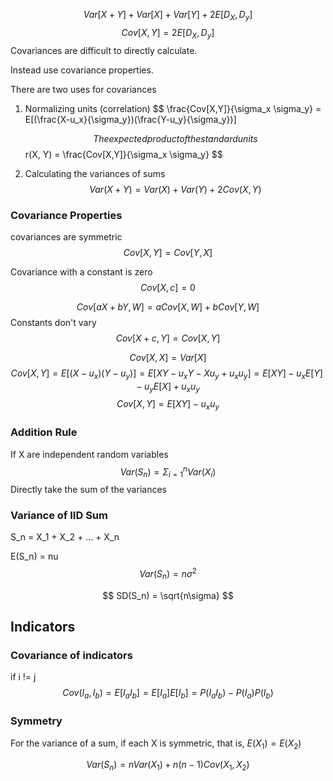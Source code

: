 
$$
Var[X+Y] + Var[X] + Var[Y] + 2E[D_X,D_y]
$$
$$
 Cov[X,Y] = 2E[D_X,D_y]
$$
Covariances are difficult to directly calculate.

Instead use covariance properties.

There are two uses for covariances
1. Normalizing units (correlation)
	$$
	\frac{Cov[X,Y]}{\sigma_x \sigma_y} = E[(\frac{X-u_x}{\sigma_y})(\frac{Y-u_y}{\sigma_y})]
		
	$$
	The expected product of the standard units
	$$
	r(X, Y) = \frac{Cov[X,Y]}{\sigma_x \sigma_y}
	$$
2. Calculating the variances of sums
	$$
	Var(X+Y) = Var(X) + Var(Y) + 2Cov(X, Y)  
	 $$
### Covariance Properties

covariances are symmetric
$$
Cov[X,Y] = Cov[Y, X]
$$

Covariance with a constant is zero
$$
Cov[X, c] = 0
$$

$$
Cov[aX + bY, W] = aCov[X, W] + bCov[Y, W]
$$
Constants don't vary
$$
Cov[X+c, Y] = Cov[X, Y]
$$

$$
Cov[X, X] = Var[X]
$$
$$
Cov[X, Y] = E[(X-u_x)(Y-u_y)] = E[XY-u_xY - Xu_y + u_xu_y] = E[XY] - u_xE[Y] - u_y E[X] + u_x u_y
$$
$$
Cov[X, Y] = E[XY] - u_x u_y
$$

### Addition Rule
If X are independent random variables
$$
 Var(S_n) = \Sigma_{i=1}^{n} Var(X_i)
$$
Directly take the sum of the variances

### Variance of IID Sum
S_n = X_1 + X_2 + ... + X_n

E(S_n) = nu
$$
Var(S_n) = n\sigma^2 
$$

$$
SD(S_n) = \sqrt{n\sigma}
$$



## Indicators

### Covariance of indicators

if i != j
$$
Cov(I_a, I_b) = E[I_aI_b] = E[I_a]E[I_b] = P(I_aI_b)-P(I_a)P(I_b)
$$


### Symmetry
For the variance of a sum, if each X is symmetric, that is, $E(X_1) = E(X_2)$

$$
	Var(S_n) = nVar(X_1) + n(n-1)Cov(X_1, X_2)
$$

